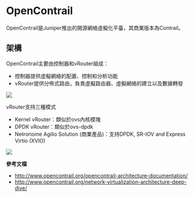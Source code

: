 # OpenContrail

OpenContrail是Juniper推出的開源網絡虛擬化平臺，其商業版本為Contrail。

## 架構

OpenContrail主要由控制器和vRouter組成：

* 控制器提供虛擬網絡的配置、控制和分析功能
* vRouter提供分佈式路由，負責虛擬路由器、虛擬網絡的建立以及數據轉發

![](Figure01.png)

vRouter支持三種模式

* Kernel vRouter：類似於ovs內核模塊
* DPDK vRouter：類似於ovs-dpdk
* Netronome Agilio Solution (商業產品)：支持DPDK, SR-IOV and Express Virtio (XVIO) 

![](image05.png)

**參考文檔**

- <http://www.opencontrail.org/opencontrail-architecture-documentation/>
- <http://www.opencontrail.org/network-virtualization-architecture-deep-dive/>


